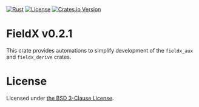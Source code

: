 <!-- markdownlint-disable-next-line MD041 -->
[![Rust](https://github.com/vrurg/fieldx/actions/workflows/fieldx.yml/badge.svg?branch=v0.2)](https://github.com/vrurg/fieldx/actions/workflows/fieldx.yml)
[![License](https://img.shields.io/github/license/vrurg/fieldx)](https://github.com/vrurg/fieldx/blob/main/LICENSE)
[![Crates.io Version](https://img.shields.io/crates/v/fieldx)](https://crates.io/crates/fieldx)

# FieldX v0.2.1

This crate provides automations to simplify development of the `fieldx_aux` and `fieldx_derive` crates.


# License

Licensed under [the BSD 3-Clause License](/LICENSE).
